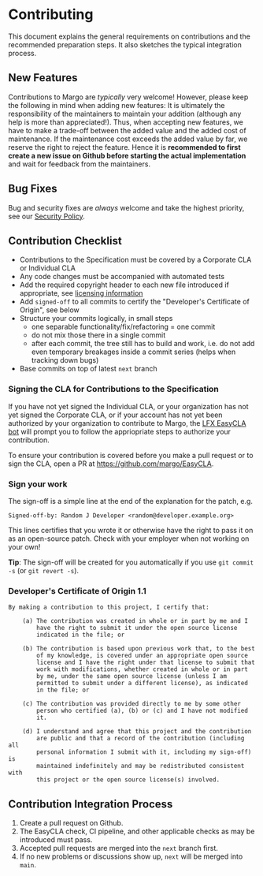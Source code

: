 # Contributing

This document explains the general requirements on contributions and the recommended preparation steps.
It also sketches the typical integration process.

## New Features

Contributions to Margo are _typically_ very welcome!
However, please keep the following in mind when adding new features:
It is ultimately the responsibility of the maintainers to maintain your addition (although any help is more than appreciated!).
Thus, when accepting new features, we have to make a trade-off between the added value and the added cost of maintenance.
If the maintenance cost exceeds the added value by far, we reserve the right to reject the feature.
Hence it is **recommended to first create a new issue on Github before starting the actual implementation**
and wait for feedback from the maintainers.

## Bug Fixes

Bug and security fixes are _always_ welcome and take the highest priority, see our [Security Policy](SECURITY.md).

## Contribution Checklist

- Contributions to the Specification must be covered by a Corporate CLA or Individual CLA  
- Any code changes must be accompanied with automated tests 
- Add the required copyright header to each new file introduced if appropriate, see [licensing information](LICENSE)
- Add `signed-off` to all commits to certify the "Developer's Certificate of Origin", see below
- Structure your commits logically, in small steps
  - one separable functionality/fix/refactoring = one commit
  - do not mix those there in a single commit
  - after each commit, the tree still has to build and work, i.e. do not add
    even temporary breakages inside a commit series (helps when tracking down
    bugs)
- Base commits on top of latest `next` branch

### Signing the CLA for Contributions to the Specification
If you have not yet signed the Individual CLA, or your organization has not yet signed the Corporate CLA, or if your account has not yet been authorized by your organization to contribute to Margo, the [LFX EasyCLA bot](https://easycla.lfx.linuxfoundation.org/#/) will prompt you to follow the appriopriate steps to authorize your contribution. 

To ensure your contribution is covered before you make a pull request or to sign the CLA, open a PR at https://github.com/margo/EasyCLA.

### Sign your work

The sign-off is a simple line at the end of the explanation for the patch, e.g.

    Signed-off-by: Random J Developer <random@developer.example.org>

This lines certifies that you wrote it or otherwise have the right to pass it on as an open-source patch.
Check with your employer when not working on your own!

**Tip**: The sign-off will be created for you automatically if you use `git commit -s` (or `git revert -s`).

### Developer's Certificate of Origin 1.1

    By making a contribution to this project, I certify that:

        (a) The contribution was created in whole or in part by me and I
            have the right to submit it under the open source license
            indicated in the file; or

        (b) The contribution is based upon previous work that, to the best
            of my knowledge, is covered under an appropriate open source
            license and I have the right under that license to submit that
            work with modifications, whether created in whole or in part
            by me, under the same open source license (unless I am
            permitted to submit under a different license), as indicated
            in the file; or

        (c) The contribution was provided directly to me by some other
            person who certified (a), (b) or (c) and I have not modified
            it.

        (d) I understand and agree that this project and the contribution
            are public and that a record of the contribution (including all
            personal information I submit with it, including my sign-off) is
            maintained indefinitely and may be redistributed consistent with
            this project or the open source license(s) involved.

## Contribution Integration Process

1. Create a pull request on Github.
2. The EasyCLA check, CI pipeline, and other applicable checks as may be introduced must pass.
3. Accepted pull requests are merged into the `next` branch first.
4. If no new problems or discussions show up, `next` will be merged into `main`.


